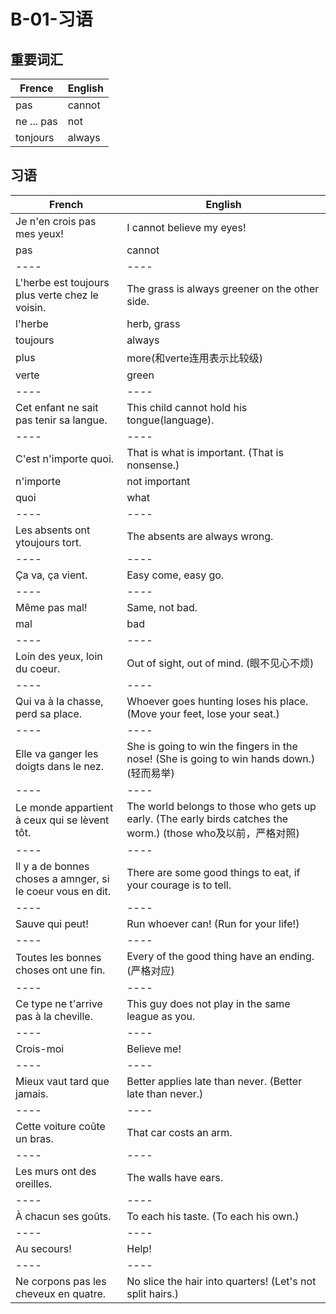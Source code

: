 ﻿# B-01-习语

## 重要词汇

Frence | English
---- | ----
pas | cannot
ne ... pas | not
tonjours | always

## 习语

French | English
---- | ----
Je n'en crois pas mes yeux! | I cannot believe my eyes!
pas | cannot
---- | ----
L'herbe est toujours plus verte chez le voisin. | The grass is always greener on the other side.
l'herbe | herb, grass
toujours | always
plus | more(和verte连用表示比较级)
verte | green
---- | ----
Cet enfant ne sait pas tenir sa langue. | This child cannot hold his tongue(language).
---- | ----
C'est n'importe quoi. | That is what is important. (That is nonsense.)
n'importe | not important
quoi | what 
---- | ----
Les absents ont ytoujours tort. | The absents are always wrong.
---- | ----
Ça va, ça vient. | Easy come, easy go.
---- | ----
Même pas mal! | Same, not bad.
mal | bad
---- | ----
Loin des yeux, loin du coeur. | Out of sight, out of mind. (眼不见心不烦)
---- | ----
Qui va à la chasse, perd sa place. | Whoever goes hunting loses his place. (Move your feet, lose your seat.)
---- | ----
Elle va ganger les doigts dans le nez. | She is going to win the fingers in the nose! (She is going to win hands down.) (轻而易举)
---- | ----
Le monde appartient à ceux qui se lèvent tôt. | The world belongs to those who gets up early. (The early birds catches the worm.) (those who及以前，严格对照)
---- | ----
Il y a de bonnes choses a amnger, si le coeur vous en dit. | There are some good things to eat, if your courage is to tell.
---- | ----
Sauve qui peut! | Run whoever can! (Run for your life!)
---- | ----
Toutes les bonnes choses ont une fin. | Every of the good thing have an ending. (严格对应)
---- | ----
Ce type ne t'arrive pas à la cheville. | This guy does not play in the same league as you.
---- | ----
Crois-moi | Believe me!
---- | ----
Mieux vaut tard que jamais. | Better applies late than never. (Better late than never.)
---- | ----
Cette voiture coûte un bras. | That car costs an arm.
---- | ----
Les murs ont des oreilles. | The walls have ears.
---- | ----
À chacun ses goûts. | To each his taste. (To each his own.)
---- | ----
Au secours! | Help!
---- | ----
Ne corpons pas les cheveux en quatre. | No slice the hair into quarters! (Let's not split hairs.)